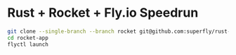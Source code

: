 # Rust + Rocket + Fly.io Speedrun

```sh
git clone --single-branch --branch rocket git@github.com:superfly/rust-templates.git rocket-app
cd rocket-app
flyctl launch
```